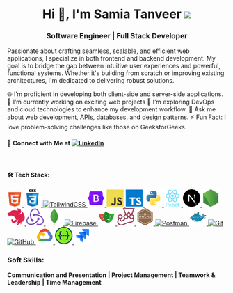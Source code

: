 <h1 align="center">Hi 👋, I'm Samia Tanveer <img src="https://encrypted-tbn0.gstatic.com/images?q=tbn:ANd9GcQlujGA1cdBU5OWhUYv6AmECqE6HbmH9OQdTxxoW95yTBdiksWMOmbhIZ8&s" width="50"/></h1> <h3 align="center">Software Engineer | Full Stack Developer</h3>
<p align="left"> Passionate about crafting seamless, scalable, and efficient web applications, I specialize in both frontend and backend development. My goal is to bridge the gap between intuitive user experiences and powerful, functional systems. Whether it's building from scratch or improving existing architectures, I'm dedicated to delivering robust solutions. </p>
<!-- <div align="center"> <img src="https://media.giphy.com/media/M9gbBd9nbDrOTu1Mqx/giphy.gif" width="50"/> </div> -->
🌐 I’m proficient in developing both client-side and server-side applications.
🔭 I’m currently working on exciting web projects
🌱 I’m exploring DevOps and cloud technologies to enhance my development workflow.
💬 Ask me about web development, APIs, databases, and design patterns.
⚡ Fun Fact: I love problem-solving challenges like those on GeeksforGeeks.

<h4> 🔗 Connect with Me at  <a href="https://www.linkedin.com/in/samia-tanveer-0bbba0214" target="_blank"> <img src="https://img.shields.io/badge/-LinkedIn-0077B5?style=flat-square&logo=linkedin&logoColor=white" alt="LinkedIn"/></a> </h4>
<img src="https://komarev.com/ghpvc/?username=samiatanveer&style=flat-square&color=blue" alt=""/>

<h4>🛠 Tech Stack:</h4>
<p align="left">
    <a href="https://www.w3.org/html/" target="_blank" rel="noreferrer">
    <img src="https://raw.githubusercontent.com/devicons/devicon/master/icons/html5/html5-original.svg" alt="HTML5" width="34" height="34" title="HTML5"/>
  </a>
    <a href="https://www.w3schools.com/css/" target="_blank" rel="noreferrer">
    <img src="https://raw.githubusercontent.com/devicons/devicon/master/icons/css3/css3-original-wordmark.svg" alt="CSS3" width="40" height="40" title="CSS3"/>
  </a>
    <a href="https://tailwindcss.com/" target="_blank" rel="noreferrer">
    <img src="https://www.vectorlogo.zone/logos/tailwindcss/tailwindcss-icon.svg" alt="TailwindCSS" width="40" height="40" title="Tailwind CSS"/>
  </a>
    <a href="https://getbootstrap.com" target="_blank" rel="noreferrer">
    <img src="https://raw.githubusercontent.com/devicons/devicon/master/icons/bootstrap/bootstrap-original.svg" alt="Bootstrap" width="40" height="40" title="Bootstrap"/>
  </a>
  <a href="https://developer.mozilla.org/en-US/docs/Web/JavaScript" target="_blank" rel="noreferrer">
    <img src="https://github.com/devicons/devicon/blob/master/icons/javascript/javascript-original.svg" title="JavaScript" alt="JavaScript" width="40" height="40"/>
  </a>
  <a href="https://www.typescriptlang.org/" target="_blank" rel="noreferrer">
    <img src="https://raw.githubusercontent.com/devicons/devicon/master/icons/typescript/typescript-original.svg" alt="TypeScript" width="40" height="40" title="TypeScript"/>
  </a>
  <a href="https://www.python.org/" target="_blank" rel="noreferrer">
    <img src="https://raw.githubusercontent.com/devicons/devicon/master/icons/python/python-original.svg" alt="Python" width="40" height="40" title="Python"/>
  </a>
  <a href="https://reactjs.org/" target="_blank" rel="noreferrer">
    <img src="https://raw.githubusercontent.com/devicons/devicon/master/icons/react/react-original-wordmark.svg" alt="ReactJs" width="40" height="40" title="ReactJS"/>
  </a>
  <a href="https://nextjs.org/" target="_blank" rel="noreferrer">
    <img src="https://github.com/devicons/devicon/blob/master/icons/nextjs/nextjs-original.svg" alt="NextJs 13 & 14" width="40" height="40" title="Next.js"/>
  </a>
  <a href="https://nodejs.org/" target="_blank" rel="noreferrer">
    <img src="https://github.com/devicons/devicon/blob/master/icons/nodejs/nodejs-original.svg" alt="NodeJs" width="40" height="40" title="Node.js"/>
  </a>
  <a href="https://nestjs.com/" target="_blank" rel="noreferrer">
    <img src="https://github.com/devicons/devicon/blob/master/icons/nestjs/nestjs-original.svg" alt="NestJs" width="40" height="40" title="NestJS"/>
  </a>
    <a href="https://redux.js.org/" target="_blank" rel="noreferrer">
    <img src="https://github.com/devicons/devicon/blob/master/icons/redux/redux-original.svg" alt="Redux" width="40" height="40" title="Redux"/>
  </a>
  <a href="https://www.mongodb.com/" target="_blank" rel="noreferrer">
    <img src="https://github.com/devicons/devicon/blob/master/icons/mongodb/mongodb-original.svg" alt="MongoDB" width="40" height="40" title="MongoDB"/>
  </a>
  <a href="https://firebase.google.com/" target="_blank" rel="noreferrer">
    <img src="https://www.vectorlogo.zone/logos/firebase/firebase-icon.svg" alt="Firebase" width="40" height="40" title="Firebase"/>
  </a>
  <a href="https://playwright.dev/" target="_blank" rel="noreferrer">
    <img src="https://raw.githubusercontent.com/devicons/devicon/master/icons/playwright/playwright-original.svg" alt="Playwright" width="40" height="40" title="Playwright"/>
  </a>
  <a href="https://jestjs.io/" target="_blank" rel="noreferrer">
    <img src="https://raw.githubusercontent.com/devicons/devicon/master/icons/jest/jest-plain.svg" alt="Jest" width="40" height="40" title="Jest"/>
  </a>
  <a href="https://mochajs.org/" target="_blank" rel="noreferrer">
    <img src="https://raw.githubusercontent.com/devicons/devicon/master/icons/mocha/mocha-plain.svg" alt="Mocha" width="40" height="40" title="Mocha"/>
  </a>
  <a href="https://www.postman.com/" target="_blank" rel="noreferrer">
    <img src="https://www.vectorlogo.zone/logos/getpostman/getpostman-icon.svg" alt="Postman" width="40" height="40" title="Postman"/>
  </a>
  <a href="https://www.docker.com/" target="_blank" rel="noreferrer">
    <img src="https://github.com/devicons/devicon/blob/master/icons/docker/docker-original.svg" alt="Docker" width="40" height="40" title="Docker"/>
  </a>
  <a href="https://git-scm.com/" target="_blank" rel="noreferrer">
    <img src="https://www.vectorlogo.zone/logos/git-scm/git-scm-icon.svg" alt="Git" width="40" height="40" title="Git"/>
  </a>
  <a href="https://github.com/" target="_blank" rel="noreferrer">
    <img src="https://www.vectorlogo.zone/logos/github/github-icon.svg" alt="GitHub" width="40" height="40" title="GitHub"/>
  </a>
  <a href="https://cloud.google.com/" target="_blank" rel="noreferrer">
    <img src="https://github.com/devicons/devicon/blob/master/icons/googlecloud/googlecloud-original.svg" alt="Googlecloud" width="40" height="40" title="Googlecloud"/>
  </a>
  <a href="https://swagger.io/" target="_blank" rel="noreferrer">
    <img src="https://github.com/devicons/devicon/blob/master/icons/swagger/swagger-original.svg" alt="Swagger" width="40" height="40" title="Swagger"/>
  </a>
    <a href="https://www.atlassian.com/software/jira" target="_blank" rel="noreferrer">
    <img src="https://github.com/devicons/devicon/blob/master/icons/jira/jira-original.svg" alt="Jira" width="40" height="40" title="Jira"/>
  </a>
<!--     <a href="https://www.gnu.org/software/bash/" target="_blank" rel="noreferrer">
    <img src="https://www.vectorlogo.zone/logos/gnu_bash/gnu_bash-ar21.svg" alt="CLI" width="40" height="40" title="CLI"/>
  </a> -->
</p>

<h3 align="left">Soft Skills:</h3>
<p align="left">
  <strong>Communication and Presentation | Project Management | Teamwork & Leadership | Time Management</strong>
</p>

